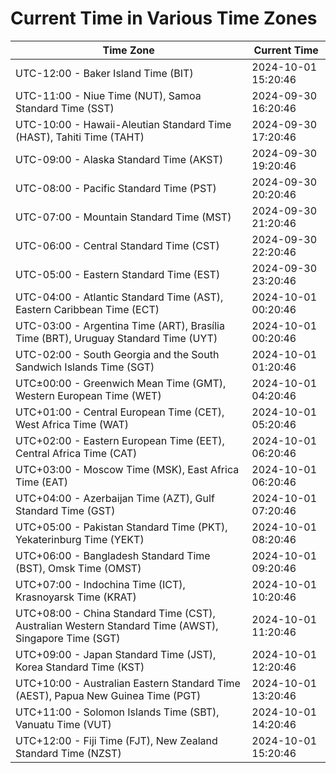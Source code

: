 # Current Time in Various Time Zones

| Time Zone | Current Time |
|-----------|--------------|
| UTC-12:00 - Baker Island Time (BIT) | 2024-10-01 15:20:46 |
| UTC-11:00 - Niue Time (NUT), Samoa Standard Time (SST) | 2024-09-30 16:20:46 |
| UTC-10:00 - Hawaii-Aleutian Standard Time (HAST), Tahiti Time (TAHT) | 2024-09-30 17:20:46 |
| UTC-09:00 - Alaska Standard Time (AKST) | 2024-09-30 19:20:46 |
| UTC-08:00 - Pacific Standard Time (PST) | 2024-09-30 20:20:46 |
| UTC-07:00 - Mountain Standard Time (MST) | 2024-09-30 21:20:46 |
| UTC-06:00 - Central Standard Time (CST) | 2024-09-30 22:20:46 |
| UTC-05:00 - Eastern Standard Time (EST) | 2024-09-30 23:20:46 |
| UTC-04:00 - Atlantic Standard Time (AST), Eastern Caribbean Time (ECT) | 2024-10-01 00:20:46 |
| UTC-03:00 - Argentina Time (ART), Brasília Time (BRT), Uruguay Standard Time (UYT) | 2024-10-01 00:20:46 |
| UTC-02:00 - South Georgia and the South Sandwich Islands Time (SGT) | 2024-10-01 01:20:46 |
| UTC±00:00 - Greenwich Mean Time (GMT), Western European Time (WET) | 2024-10-01 04:20:46 |
| UTC+01:00 - Central European Time (CET), West Africa Time (WAT) | 2024-10-01 05:20:46 |
| UTC+02:00 - Eastern European Time (EET), Central Africa Time (CAT) | 2024-10-01 06:20:46 |
| UTC+03:00 - Moscow Time (MSK), East Africa Time (EAT) | 2024-10-01 06:20:46 |
| UTC+04:00 - Azerbaijan Time (AZT), Gulf Standard Time (GST) | 2024-10-01 07:20:46 |
| UTC+05:00 - Pakistan Standard Time (PKT), Yekaterinburg Time (YEKT) | 2024-10-01 08:20:46 |
| UTC+06:00 - Bangladesh Standard Time (BST), Omsk Time (OMST) | 2024-10-01 09:20:46 |
| UTC+07:00 - Indochina Time (ICT), Krasnoyarsk Time (KRAT) | 2024-10-01 10:20:46 |
| UTC+08:00 - China Standard Time (CST), Australian Western Standard Time (AWST), Singapore Time (SGT) | 2024-10-01 11:20:46 |
| UTC+09:00 - Japan Standard Time (JST), Korea Standard Time (KST) | 2024-10-01 12:20:46 |
| UTC+10:00 - Australian Eastern Standard Time (AEST), Papua New Guinea Time (PGT) | 2024-10-01 13:20:46 |
| UTC+11:00 - Solomon Islands Time (SBT), Vanuatu Time (VUT) | 2024-10-01 14:20:46 |
| UTC+12:00 - Fiji Time (FJT), New Zealand Standard Time (NZST) | 2024-10-01 15:20:46 |
